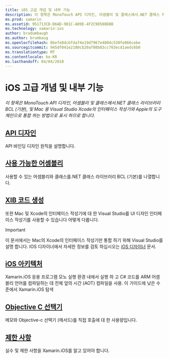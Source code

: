 ```yaml
---
title: iOS 고급 개념 및 내부 기능
description: 이 항목은 MonoTouch API 디자인, 어셈블리 및 클래스에서.NET 클래스 라이브러리 BCL (기본), 및 Mac 용 Visual Studio Xcode의 인터페이스 작성기와 Apple의 도구 체인으로 통합 하는 방법으로 표시 하므로 합니다.
ms.prod: xamarin
ms.assetid: 951713CD-D6AD-981C-A09E-4F2C98588D8B
ms.technology: xamarin-ios
author: bradumbaugh
ms.author: brumbaug
ms.openlocfilehash: 6befe8dcbfda74e19d7967e4804c530fe866cebe
ms.sourcegitcommit: 945df041e2180cb20af08b83cc703ecd1aedc6b0
ms.translationtype: MT
ms.contentlocale: ko-KR
ms.lasthandoff: 04/04/2018
---
```

# <a name="ios-advanced-concepts-and-internals"></a>iOS 고급 개념 및 내부 기능

_이 항목은 MonoTouch API 디자인, 어셈블리 및 클래스에서.NET 클래스 라이브러리 BCL (기본), 및 Mac 용 Visual Studio Xcode의 인터페이스 작성기와 Apple의 도구 체인으로 통합 하는 방법으로 표시 하므로 합니다._




##  <a name="api-designiosinternalsapi-designindexmd"></a>[API 디자인](~/ios/internals/api-design/index.md)

API 바인딩 디자인 원칙을 설명합니다.




##  <a name="available-assembliescross-platforminternalsavailable-assembliesmd"></a>[사용 가능한 어셈블리](~/cross-platform/internals/available-assemblies.md)

사용할 수 있는 어셈블리와 클래스를.NET 클래스 라이브러리 BCL (기본)를 나열합니다.




##  <a name="xib-code-generationiosinternalsxib-code-generationmd"></a>[XIB 코드 생성](~/ios/internals/xib-code-generation.md)

또한 Mac 및 Xcode의 인터페이스 작성기에 대 한 Visual Studio를 UI 디자인 인터페이스 작성기를 사용할 수 있습니다 어떻게 다룹니다.

> [!IMPORTANT]
> 이 문서에서는 Mac의 Xcode의 인터페이스 작성기만 통합 하기 위해 Visual Studio를 설명 합니다. IOS 디자이너에서 자세한 정보를 검토 하십시오는 [iOS 디자이너](~/ios/user-interface/designer/index.md) 문서.



##  <a name="ios-architectureiosinternalsarchitecturemd"></a>[iOS 아키텍처](~/ios/internals/architecture.md)

Xamarin.iOS 응용 프로그램 모노 실행 환경 내에서 실행 하 고 C# 코드를 ARM 어셈블리 언어를 컴파일하는 데 전체 앞의 시간 (AOT) 컴파일을 사용. 이 가이드에 낮은 수준에서 Xamarin.iOS 탐색

##  <a name="objective-c-selectorsiosinternalsobjective-c-selectorsmd"></a>[Objective C 선택기](~/ios/internals/objective-c-selectors.md)

메모와 Objective-c 선택기 (메서드)를 직접 호출에 대 한 사용량입니다.


##  <a name="limitationslimitationsmd"></a>[제한 사항](limitations.md)

실수 및 제한 사항을 Xamarin.iOS를 알고 있어야 합니다.